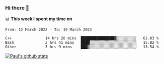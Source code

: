 ### Hi there 👋

📊 **This week I spent my time on**
<!--START_SECTION:waka-->

```text
From: 12 March 2022 - To: 19 March 2022

C++               14 hrs 28 mins  ███████████████▓░░░░░░░░░   62.03 %
Bash              3 hrs 41 mins   ████░░░░░░░░░░░░░░░░░░░░░   15.82 %
Other             3 hrs 9 mins    ███▒░░░░░░░░░░░░░░░░░░░░░   13.54 %
```

<!--END_SECTION:waka-->


[![Paul's github stats](https://github-readme-stats.vercel.app/api?username=mickeyouyou&theme=dracula&show_icons=true)](https://github.com/anuraghazra/github-readme-stats)
